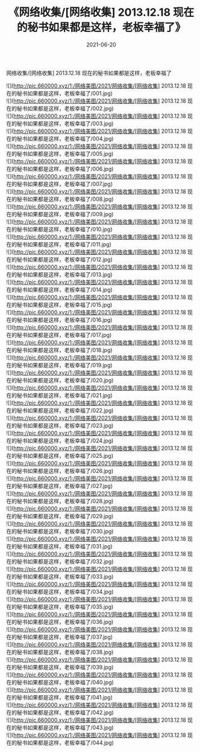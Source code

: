 ﻿---
layout: post
title:  《网络收集/[网络收集] 2013.12.18 现在的秘书如果都是这样，老板幸福了》
date:   2021-06-20
img: http://pic.660000.xyz/1:/网络美图/2021/网络收集/[网络收集] 2013.12.18 现在的秘书如果都是这样，老板幸福了/000.jpg
categories: [美女, 清纯, 唯美]
---

网络收集/[网络收集] 2013.12.18 现在的秘书如果都是这样，老板幸福了

 ![](http://pic.660000.xyz/1:/网络美图/2021/网络收集/[网络收集] 2013.12.18 现在的秘书如果都是这样，老板幸福了/001.jpg) <br>![](http://pic.660000.xyz/1:/网络美图/2021/网络收集/[网络收集] 2013.12.18 现在的秘书如果都是这样，老板幸福了/002.jpg) <br>![](http://pic.660000.xyz/1:/网络美图/2021/网络收集/[网络收集] 2013.12.18 现在的秘书如果都是这样，老板幸福了/003.jpg) <br>![](http://pic.660000.xyz/1:/网络美图/2021/网络收集/[网络收集] 2013.12.18 现在的秘书如果都是这样，老板幸福了/004.jpg) <br>![](http://pic.660000.xyz/1:/网络美图/2021/网络收集/[网络收集] 2013.12.18 现在的秘书如果都是这样，老板幸福了/005.jpg) <br>![](http://pic.660000.xyz/1:/网络美图/2021/网络收集/[网络收集] 2013.12.18 现在的秘书如果都是这样，老板幸福了/006.jpg) <br>![](http://pic.660000.xyz/1:/网络美图/2021/网络收集/[网络收集] 2013.12.18 现在的秘书如果都是这样，老板幸福了/007.jpg) <br>![](http://pic.660000.xyz/1:/网络美图/2021/网络收集/[网络收集] 2013.12.18 现在的秘书如果都是这样，老板幸福了/008.jpg) <br>![](http://pic.660000.xyz/1:/网络美图/2021/网络收集/[网络收集] 2013.12.18 现在的秘书如果都是这样，老板幸福了/009.jpg) <br>![](http://pic.660000.xyz/1:/网络美图/2021/网络收集/[网络收集] 2013.12.18 现在的秘书如果都是这样，老板幸福了/010.jpg) <br>![](http://pic.660000.xyz/1:/网络美图/2021/网络收集/[网络收集] 2013.12.18 现在的秘书如果都是这样，老板幸福了/011.jpg) <br>![](http://pic.660000.xyz/1:/网络美图/2021/网络收集/[网络收集] 2013.12.18 现在的秘书如果都是这样，老板幸福了/012.jpg) <br>![](http://pic.660000.xyz/1:/网络美图/2021/网络收集/[网络收集] 2013.12.18 现在的秘书如果都是这样，老板幸福了/013.jpg) <br>![](http://pic.660000.xyz/1:/网络美图/2021/网络收集/[网络收集] 2013.12.18 现在的秘书如果都是这样，老板幸福了/014.jpg) <br>![](http://pic.660000.xyz/1:/网络美图/2021/网络收集/[网络收集] 2013.12.18 现在的秘书如果都是这样，老板幸福了/015.jpg) <br>![](http://pic.660000.xyz/1:/网络美图/2021/网络收集/[网络收集] 2013.12.18 现在的秘书如果都是这样，老板幸福了/016.jpg) <br>![](http://pic.660000.xyz/1:/网络美图/2021/网络收集/[网络收集] 2013.12.18 现在的秘书如果都是这样，老板幸福了/017.jpg) <br>![](http://pic.660000.xyz/1:/网络美图/2021/网络收集/[网络收集] 2013.12.18 现在的秘书如果都是这样，老板幸福了/018.jpg) <br>![](http://pic.660000.xyz/1:/网络美图/2021/网络收集/[网络收集] 2013.12.18 现在的秘书如果都是这样，老板幸福了/019.jpg) <br>![](http://pic.660000.xyz/1:/网络美图/2021/网络收集/[网络收集] 2013.12.18 现在的秘书如果都是这样，老板幸福了/020.jpg) <br>![](http://pic.660000.xyz/1:/网络美图/2021/网络收集/[网络收集] 2013.12.18 现在的秘书如果都是这样，老板幸福了/021.jpg) <br>![](http://pic.660000.xyz/1:/网络美图/2021/网络收集/[网络收集] 2013.12.18 现在的秘书如果都是这样，老板幸福了/022.jpg) <br>![](http://pic.660000.xyz/1:/网络美图/2021/网络收集/[网络收集] 2013.12.18 现在的秘书如果都是这样，老板幸福了/023.jpg) <br>![](http://pic.660000.xyz/1:/网络美图/2021/网络收集/[网络收集] 2013.12.18 现在的秘书如果都是这样，老板幸福了/024.jpg) <br>![](http://pic.660000.xyz/1:/网络美图/2021/网络收集/[网络收集] 2013.12.18 现在的秘书如果都是这样，老板幸福了/025.jpg) <br>![](http://pic.660000.xyz/1:/网络美图/2021/网络收集/[网络收集] 2013.12.18 现在的秘书如果都是这样，老板幸福了/026.jpg) <br>![](http://pic.660000.xyz/1:/网络美图/2021/网络收集/[网络收集] 2013.12.18 现在的秘书如果都是这样，老板幸福了/027.jpg) <br>![](http://pic.660000.xyz/1:/网络美图/2021/网络收集/[网络收集] 2013.12.18 现在的秘书如果都是这样，老板幸福了/028.jpg) <br>![](http://pic.660000.xyz/1:/网络美图/2021/网络收集/[网络收集] 2013.12.18 现在的秘书如果都是这样，老板幸福了/029.jpg) <br>![](http://pic.660000.xyz/1:/网络美图/2021/网络收集/[网络收集] 2013.12.18 现在的秘书如果都是这样，老板幸福了/030.jpg) <br>![](http://pic.660000.xyz/1:/网络美图/2021/网络收集/[网络收集] 2013.12.18 现在的秘书如果都是这样，老板幸福了/031.jpg) <br>![](http://pic.660000.xyz/1:/网络美图/2021/网络收集/[网络收集] 2013.12.18 现在的秘书如果都是这样，老板幸福了/032.jpg) <br>![](http://pic.660000.xyz/1:/网络美图/2021/网络收集/[网络收集] 2013.12.18 现在的秘书如果都是这样，老板幸福了/033.jpg) <br>![](http://pic.660000.xyz/1:/网络美图/2021/网络收集/[网络收集] 2013.12.18 现在的秘书如果都是这样，老板幸福了/034.jpg) <br>![](http://pic.660000.xyz/1:/网络美图/2021/网络收集/[网络收集] 2013.12.18 现在的秘书如果都是这样，老板幸福了/035.jpg) <br>![](http://pic.660000.xyz/1:/网络美图/2021/网络收集/[网络收集] 2013.12.18 现在的秘书如果都是这样，老板幸福了/036.jpg) <br>![](http://pic.660000.xyz/1:/网络美图/2021/网络收集/[网络收集] 2013.12.18 现在的秘书如果都是这样，老板幸福了/037.jpg) <br>![](http://pic.660000.xyz/1:/网络美图/2021/网络收集/[网络收集] 2013.12.18 现在的秘书如果都是这样，老板幸福了/038.jpg) <br>![](http://pic.660000.xyz/1:/网络美图/2021/网络收集/[网络收集] 2013.12.18 现在的秘书如果都是这样，老板幸福了/039.jpg) <br>![](http://pic.660000.xyz/1:/网络美图/2021/网络收集/[网络收集] 2013.12.18 现在的秘书如果都是这样，老板幸福了/040.jpg) <br>![](http://pic.660000.xyz/1:/网络美图/2021/网络收集/[网络收集] 2013.12.18 现在的秘书如果都是这样，老板幸福了/041.jpg) <br>![](http://pic.660000.xyz/1:/网络美图/2021/网络收集/[网络收集] 2013.12.18 现在的秘书如果都是这样，老板幸福了/042.jpg) <br>![](http://pic.660000.xyz/1:/网络美图/2021/网络收集/[网络收集] 2013.12.18 现在的秘书如果都是这样，老板幸福了/043.jpg) <br>![](http://pic.660000.xyz/1:/网络美图/2021/网络收集/[网络收集] 2013.12.18 现在的秘书如果都是这样，老板幸福了/044.jpg) <br>